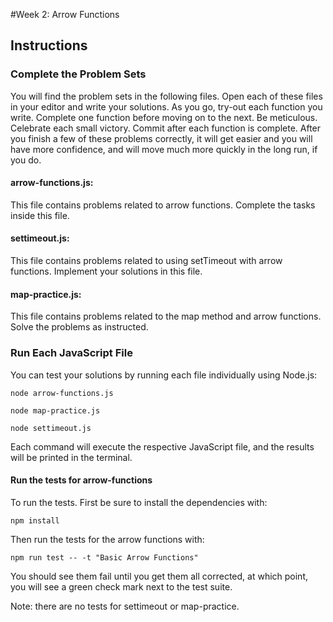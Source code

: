 #Week 2: Arrow Functions

## Instructions

### Complete the Problem Sets

You will find the problem sets in the following files. Open each of these files in your editor and write your solutions. As you go, try-out each function you write. Complete one function before moving on to the next. Be meticulous. Celebrate each small victory. Commit after each function is complete. After you finish a few of these problems correctly, it will get easier and you will have more confidence, and will move much more quickly in the long run, if you do.

#### arrow-functions.js:

This file contains problems related to arrow functions. Complete the tasks inside this file.

#### settimeout.js:

This file contains problems related to using setTimeout with arrow functions. Implement your solutions in this file.

#### map-practice.js:

This file contains problems related to the map method and arrow functions. Solve the problems as instructed.

### Run Each JavaScript File

You can test your solutions by running each file individually using Node.js:

    node arrow-functions.js

    node map-practice.js

    node settimeout.js

Each command will execute the respective JavaScript file, and the results will be printed in the terminal.

#### Run the tests for arrow-functions

To run the tests. First be sure to install the dependencies with:

    npm install

Then run the tests for the arrow functions with:

    npm run test -- -t "Basic Arrow Functions"

You should see them fail until you get them all corrected, at which point, you will see a green check mark next to the test suite.

Note: there are no tests for settimeout or map-practice.
